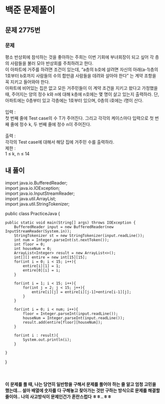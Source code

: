 # 백준 문제풀이

## 문제 2775번
### 문제<br>
평소 반상회에 참석하는 것을 좋아하는 주희는 이번 기회에 부녀회장이 되고 싶어 각 층의 사람들을 불러 모아 반상회를 주최하려고 한다.<br>이 아파트에 거주를 하려면 조건이 있는데, “a층의 b호에 살려면 자신의 아래(a-1)층의 1호부터 b호까지 사람들의 수의 합만큼 사람들을 데려와 살아야 한다” 는 계약 조항을 꼭 지키고 들어와야 한다.<br>아파트에 비어있는 집은 없고 모든 거주민들이 이 계약 조건을 지키고 왔다고 가정했을 때, 주어지는 양의 정수 k와 n에 대해 k층에 n호에는 몇 명이 살고 있는지 출력하라. 단, 아파트에는 0층부터 있고 각층에는 1호부터 있으며, 0층의 i호에는 i명이 산다.<br><br>입력 :<br>첫 번째 줄에 Test case의 수 T가 주어진다. 그리고 각각의 케이스마다 입력으로 첫 번째 줄에 정수 k, 두 번째 줄에 정수 n이 주어진다.<br><br>출력 :<br>각각의 Test case에 대해서 해당 집에 거주민 수를 출력하라.<br>제한 :<br>1 ≤ k, n ≤ 14
## 내 풀이
import java.io.BufferedReader;<br>
import java.io.IOException;<br>
import java.io.InputStreamReader;<br>
import java.util.ArrayList;<br>
import java.util.StringTokenizer;<br>

public class PracticeJava {

    public static void main(String[] args) throws IOException {
        BufferedReader input = new BufferedReader(new InputStreamReader(System.in));
        StringTokenizer st = new StringTokenizer(input.readLine());
        int num = Integer.parseInt(st.nextToken());
        int floor = 0;
        int houseNum = 0;
        ArrayList<Integer> result = new ArrayList<>();
        int[][] entire = new int[15][15];
        for(int i = 0; i < 15; i++){
            entire[i][1] = 1;
            entire[0][i] = i;
        }

        for(int i = 1; i < 15; i++){
            for(int j = 2; j < 15; j++){
                entire[i][j] = entire[i][j-1]+entire[i-1][j];
            }
        }

        for(int i = 0; i < num; i++){
            floor = Integer.parseInt(input.readLine());
            houseNum = Integer.parseInt(input.readLine());
            result.add(entire[floor][houseNum]);
        }

        for(int i : result){
            System.out.println(i);
        }

    }
}
<br><br><br>
#### 이 문제를 풀 때, 나는 당연히 일반항을 구해서 문제를 풀어야 하는 줄 알고 엄청 고민을 했는데... 설마 배열에 숫자를 다 구해놓고 찾아가는 것만 구하는 방식으로 문제를 해결할 줄이야.. 나의 사고방식이 문제인건가 혼란스럽다 ㅎㅎ..ㅎㅎ